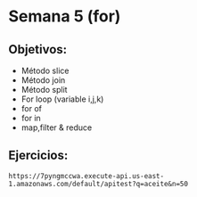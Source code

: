 # Semana 5 (for)

## Objetivos:

- Método slice
- Método join
- Método split
- For loop (variable i,j,k)
- for of
- for in
- map,filter & reduce

## Ejercicios:

```
https://7pyngmccwa.execute-api.us-east-1.amazonaws.com/default/apitest?q=aceite&n=50
``` 
